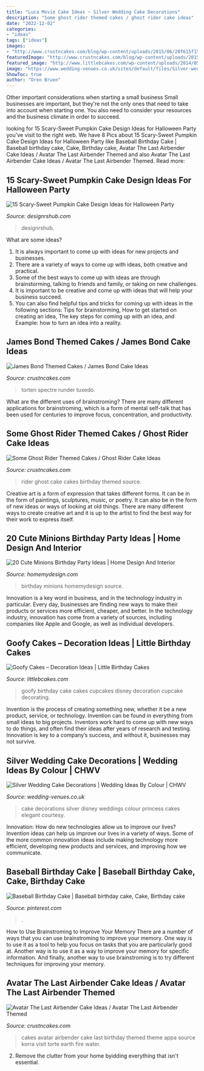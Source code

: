 ```yaml
---
title: "Luca Movie Cake Ideas ~ Silver Wedding Cake Decorations"
description: "Some ghost rider themed cakes / ghost rider cake ideas"
date: "2022-12-02"
categories:
- "ideas"
tags: ["ideas"]
images:
- "http://www.crustncakes.com/blog/wp-content/uploads/2015/06/20f615f151d1a309f91e38e796bb0a48.jpg"
featuredImage: "http://www.crustncakes.com/blog/wp-content/uploads/2015/09/8e73ca0f1be5c8036c8022d5c39aab44.jpg"
featured_image: "http://www.littlebcakes.com/wp-content/uploads/2014/05/Goofy-Birthday-Cake.jpg"
image: "https://www.wedding-venues.co.uk/sites/default/files/Silver-wedding-cake-decorations-Princess_DisneyWeddings.jpg"
ShowToc: true
author: "Oren Bruen"
---
```



Other important considerations when starting a small business
Small businesses are important, but they're not the only ones that need to take into account when starting one. You also need to consider your resources and the business climate in order to succeed.

	

		
looking for 15 Scary-Sweet Pumpkin Cake Design Ideas for Halloween Party you've visit to the right web. We have 8 Pics about 15 Scary-Sweet Pumpkin Cake Design Ideas for Halloween Party like Baseball Birthday Cake | Baseball birthday cake, Cake, Birthday cake, Avatar The Last Airbender Cake Ideas / Avatar The Last Airbender Themed and also Avatar The Last Airbender Cake Ideas / Avatar The Last Airbender Themed. Read more:
		
    
## 15 Scary-Sweet Pumpkin Cake Design Ideas For Halloween Party

<img loading=lazy src="https://designrshub-designrshub.netdna-ssl.com/wp-content/uploads/2020/10/pumpkin-cake-design-ideas-07.jpg" onerror="this.onerror=null;this.src='https://tse2.mm.bing.net/th?id=OIP.rPPC8zdXBpyjyGCsmluo7wHaLf&amp;pid=15.1';" alt="15 Scary-Sweet Pumpkin Cake Design Ideas for Halloween Party">

_Source: designrshub.com_

>designrshub. 

	

What are some ideas?
1. It is always important to come up with ideas for new projects and businesses. 
2. There are a variety of ways to come up with ideas, both creative and practical. 
3. Some of the best ways to come up with ideas are through brainstorming, talking to friends and family, or taking on new challenges. 
4. It is important to be creative and come up with ideas that will help your business succeed. 
5. You can also find helpful tips and tricks for coming up with ideas in the following sections: Tips for brainstorming, How to get started on creating an idea, The key steps for coming up with an idea, and Example: how to turn an idea into a reality.

    
## James Bond Themed Cakes / James Bond Cake Ideas

<img loading=lazy src="http://www.crustncakes.com/blog/wp-content/uploads/2015/11/39bd27c6388b5ef47f6b2e9b6b8b7db6.jpg" onerror="this.onerror=null;this.src='https://tse4.mm.bing.net/th?id=OIP.i6Ch8z05khKa22wXN-O3tAHaJ3&amp;pid=15.1';" alt="James Bond Themed Cakes / James Bond Cake Ideas">

_Source: crustncakes.com_

>torten spectre runder tuxedo. 

	

What are the different uses of brainstroming?
There are many different applications for brainstroming, which is a form of mental self-talk that has been used for centuries to improve focus, concentration, and productivity.

    
## Some Ghost Rider Themed Cakes / Ghost Rider Cake Ideas

<img loading=lazy src="http://www.crustncakes.com/blog/wp-content/uploads/2015/06/20f615f151d1a309f91e38e796bb0a48.jpg" onerror="this.onerror=null;this.src='https://tse1.mm.bing.net/th?id=OIP.UJ2Nt8cw0Wh_dVpac75kMgHaLJ&amp;pid=15.1';" alt="Some Ghost Rider Themed Cakes / Ghost Rider Cake Ideas">

_Source: crustncakes.com_

>rider ghost cake cakes birthday themed source. 

	

Creative art is a form of expression that takes different forms. It can be in the form of paintings, sculptures, music, or poetry. It can also be in the form of new ideas or ways of looking at old things. There are many different ways to create creative art and it is up to the artist to find the best way for their work to express itself.

    
## 20 Cute Minions Birthday Party Ideas | Home Design And Interior

<img loading=lazy src="http://homemydesign.com/wp-content/uploads/2015/07/minions-birthday-party-ideas.jpg" onerror="this.onerror=null;this.src='https://tse3.mm.bing.net/th?id=OIP.ERt3jlaKoRYweDLiXitSEgHaKD&amp;pid=15.1';" alt="20 Cute Minions Birthday Party Ideas | Home Design And Interior">

_Source: homemydesign.com_

>birthday minions homemydesign source. 

	

Innovation is a key word in business, and in the technology industry in particular. Every day, businesses are finding new ways to make their products or services more efficient, cheaper, and better. In the technology industry, innovation has come from a variety of sources, including companies like Apple and Google, as well as individual developers.

    
## Goofy Cakes – Decoration Ideas | Little Birthday Cakes

<img loading=lazy src="http://www.littlebcakes.com/wp-content/uploads/2014/05/Goofy-Birthday-Cake.jpg" onerror="this.onerror=null;this.src='https://tse3.mm.bing.net/th?id=OIP.1vJlWJAwGXdIuMIiBRYfyQHaMA&amp;pid=15.1';" alt="Goofy Cakes – Decoration Ideas | Little Birthday Cakes">

_Source: littlebcakes.com_

>goofy birthday cake cakes cupcakes disney decoration cupcake decorating. 

	

Invention is the process of creating something new, whether it be a new product, service, or technology. Invention can be found in everything from small ideas to big projects. Inventors work hard to come up with new ways to do things, and often find their ideas after years of research and testing. Innovation is key to a company’s success, and without it, businesses may not survive.

    
## Silver Wedding Cake Decorations | Wedding Ideas By Colour | CHWV

<img loading=lazy src="https://www.wedding-venues.co.uk/sites/default/files/Silver-wedding-cake-decorations-Princess_DisneyWeddings.jpg" onerror="this.onerror=null;this.src='https://tse2.mm.bing.net/th?id=OIP.s9Pe0J4OApmGT4GiYbkafgHaLH&amp;pid=15.1';" alt="Silver Wedding Cake Decorations | Wedding Ideas By Colour | CHWV">

_Source: wedding-venues.co.uk_

>cake decorations silver disney weddings colour princess cakes elegant courtesy. 

	

Innovation: How do new technologies allow us to improve our lives?
Invention ideas can help us improve our lives in a variety of ways. Some of the more common innovation ideas include making technology more efficient, developing new products and services, and improving how we communicate.

    
## Baseball Birthday Cake | Baseball Birthday Cake, Cake, Birthday Cake

<img loading=lazy src="https://i.pinimg.com/736x/b8/1d/8d/b81d8d26c98504b0f43c44914221797c.jpg" onerror="this.onerror=null;this.src='https://tse3.mm.bing.net/th?id=OIP.XBS_HhTZQ4tbaKWesIE75AHaJ3&amp;pid=15.1';" alt="Baseball Birthday Cake | Baseball birthday cake, Cake, Birthday cake">

_Source: pinterest.com_

>. 

	

How to Use Brainstroming to Improve Your Memory
There are a number of ways that you can use brainstroming to improve your memory. One way is to use it as a tool to help you focus on tasks that you are particularly good at. Another way is to use it as a way to improve your memory for specific information. And finally, another way to use brainstroming is to try different techniques for improving your memory.

    
## Avatar The Last Airbender Cake Ideas / Avatar The Last Airbender Themed

<img loading=lazy src="http://www.crustncakes.com/blog/wp-content/uploads/2015/09/8e73ca0f1be5c8036c8022d5c39aab44.jpg" onerror="this.onerror=null;this.src='https://tse2.mm.bing.net/th?id=OIP.D3nEXvGTuDjuG6s5FRrnFwHaJ3&amp;pid=15.1';" alt="Avatar The Last Airbender Cake Ideas / Avatar The Last Airbender Themed">

_Source: crustncakes.com_

>cakes avatar airbender cake last birthday themed theme appa source korra visit torte earth fire water. 

	

2. Remove the clutter from your home byidding everything that isn't essential.

